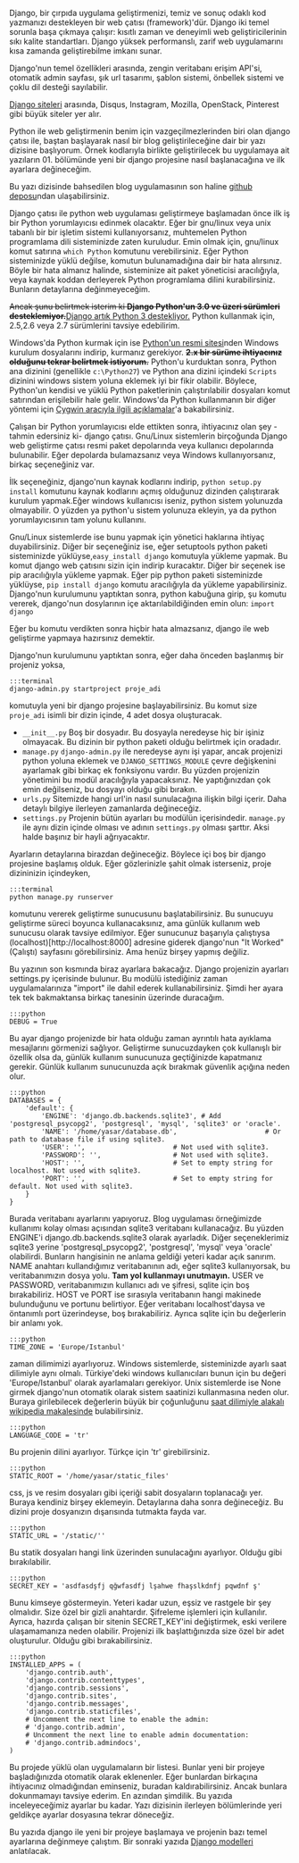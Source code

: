 <!--
.. date: 2011/08/05 23:14:00
.. description: Django ile basit bir blog uygulaması nasıl hazırlanır? Django ile blog geliştirme yazı serisinin ilk yazısında, django kurulumu ve yeni projeye başlama konuları anlatılacak.
.. slug: kurulum-ve-ilk-ayarlar
.. title: Django ile Blog Geliştirme - Kurulum ve İlk ayarlar
-->


Django, bir çırpıda uygulama geliştirmenizi, temiz ve sonuç odaklı kod yazmanızı destekleyen bir
web çatısı (framework)'dür. Django iki temel sorunla başa çıkmaya çalışır: kısıtlı zaman ve deneyimli
web geliştiricilerinin sıkı kalite standartları. Django yüksek performanslı, zarif web uygulamarını
kısa zamanda geliştirebilme imkanı sunar. 

Django'nun temel özellikleri arasında, zengin veritabanı erişim API'si, otomatik admin sayfası, şık url
tasarımı, şablon sistemi, önbellek sistemi ve çoklu dil desteği sayılabilir.

[Django siteleri](http://www.djangosites.org/) arasında, Disqus, Instagram, Mozilla, OpenStack, Pinterest
gibi büyük siteler yer alır. <!-- TEASER_END -->

Python ile web geliştirmenin benim için vazgeçilmezlerinden biri olan
django çatısı ile, baştan başlayarak nasıl bir blog geliştirileceğine
dair bir yazı dizisine başlıyorum. Örnek kodlarıyla birlikte geliştirilecek
bu uygulamaya ait yazıların 01. bölümünde yeni bir django projesine nasıl
başlanacağına ve ilk ayarlara değineceğim. <!-- TEASER_END -->

Bu yazı dizisinde bahsedilen blog uygulamasının son haline [github
deposu](https://github.com/yasar11732/django-blog)ndan ulaşabilirsiniz.

Django çatısı ile python web uygulaması geliştirmeye başlamadan önce ilk
iş bir Python yorumlayıcısı edinmek olacaktır. Eğer bir gnu/linux veya
unix tabanlı bir bir işletim sistemi kullanıyorsanız, muhtemelen Python
programlama dili sisteminizde zaten kuruludur. Emin olmak için,
gnu/linux komut satırına `which Python` komutunu
verebilirsiniz. Eğer Python sisteminizde yüklü değilse, komutun
bulunamadığına dair bir hata alırsınız. Böyle bir hata almanız halinde,
sisteminize ait paket yöneticisi aracılığıyla, veya kaynak koddan
derleyerek Python programlama dilini kurabilirsiniz. Bunların
detaylarına değinmeyeceğim.

<del>Ancak şunu belirtmek isterim ki **Django Python'un 3.0 ve üzeri
sürümleri desteklemiyor.**</del><ins cite="https://docs.djangoproject.com/en/dev/releases/1.5/">Django artık Python 3 destekliyor.</ins> Python kullanmak için, 2.5,2.6 veya 2.7
sürümlerini tavsiye edebilirim.

Windows'da Python kurmak için ise [Python'un resmi sitesi](http://Python.org/)nden Windows
kurulum dosyalarını indirip, kurmanız gerekiyor. <del>**2.x bir sürüme
ihtiyacınız olduğunu tekrar belirtmek istiyorum.**</del> Python'u kurduktan
sonra, Python ana dizinini (genellikle `c:\Python27`) ve Python ana
dizini içindeki `Scripts` dizinini windows sistem yoluna eklemek iyi bir
fikir olabilir. Böylece, Python'un kendisi ve yüklü Python paketlerinin
çalıştırılabilir dosyaları komut satırından erişilebilir hale gelir.
Windows'da Python kullanmanın bir diğer yöntemi için [Cygwin aracıyla
ilgili açıklamalar](/yazilim-dunyasi/windowsda-gnu-linux-tadi-cygwin.html)'a bakabilirsiniz.

Çalışan bir Python yorumlayıcısı elde ettikten sonra, ihtiyacınız olan
şey -tahmin edersiniz ki- django çatısı. Gnu/Linux sistemlerin
birçoğunda Django web geliştirme çatısı resmi paket depolarında veya
kullanıcı depolarında bulunabilir. Eğer depolarda bulamazsanız veya
Windows kullanıyorsanız, birkaç seçeneğiniz var.

İlk seçeneğiniz, django'nun kaynak kodlarını indirip,
`python setup.py install` komutunu kaynak kodlarını açmış
olduğunuz dizinden çalıştırarak kurulum yapmak.Eğer windows kullanıcısı
iseniz, python sistem yolunuzda olmayabilir. O yüzden ya python'u sistem
yolunuza ekleyin, ya da python yorumlayıcısının tam yolunu kullanını.

Gnu/Linux sistemlerde ise bunu yapmak için yönetici haklarına ihtiyaç
duyabilirsiniz. Diğer bir seçeneğiniz ise, eğer setuptools python paketi
sisteminizde yüklüyse,`easy_install django` komutuyla
yükleme yapmak. Bu komut django web çatısını sizin için indirip
kuracaktır. Diğer bir seçenek ise pip aracılığıyla yükleme yapmak. Eğer
pip python paketi sisteminizde yüklüyse, `pip install django` komutu aracılığıyla
da yükleme yapabilirsiniz. Django'nun kurulumunu yaptıktan sonra, python kabuğuna
girip, şu komutu vererek, django'nun dosylarının içe aktarılabildiğinden emin olun: `import django`

Eğer bu komutu verdikten sonra hiçbir hata almazsanız, django ile web
geliştirme yapmaya hazırsınız demektir.

Django'nun kurulumunu yaptıktan sonra, eğer daha önceden başlanmış bir
projeniz yoksa,

	:::terminal
	django-admin.py startproject proje_adi

komutuyla yeni bir django projesine başlayabilirsiniz. Bu komut size
`proje_adi` isimli bir dizin içinde, 4 adet dosya oluşturacak.

 - `__init__.py` Boş bir dosyadır. Bu dosyayla neredeyse hiç bir işiniz olmayacak. Bu
   dizinin bir python paketi olduğu belirtmek için oradadır.
 - `manage.py` `django-admin.py` ile neredeyse aynı işi yapar, ancak projenizi
   python yoluna eklemek ve `DJANGO_SETTINGS_MODULE` çevre değişkenini ayarlamak
   gibi birkaç ek fonksiyonu vardır. Bu yüzden projenizin yönetimini bu modül
   aracılığıyla yapacaksınız. Ne yaptığınızdan çok emin değilseniz, bu dosyayı olduğu
   gibi bırakın.
 - `urls.py` Sitemizde hangi url'in nasıl sunulacağına ilişkin bilgi içerir. Daha detaylı
   bilgiye ilerleyen zamanlarda değineceğiz.
 - `settings.py` Projenin bütün ayarları bu modülün içerisindedir. `manage.py` ile aynı
   dizin içinde olması ve adının `settings.py` olması şarttır. Aksi halde başınız bir
   hayli ağrıyacaktır.
   
Ayarların detaylarına birazdan değineceğiz. Böylece içi boş
bir django projesine başlamış olduk. Eğer gözlerinizle şahit olmak
isterseniz, proje dizininizin içindeyken,

	:::terminal
	python manage.py runserver

komutunu vererek geliştirme sunucusunu başlatabilirsiniz. Bu sunucuyu
geliştirme süreci boyunca kullanacaksınız, ama günlük kullanım web
sunucusu olarak tavsiye edilmiyor. Eğer sunucunuz başarıyla çalıştıysa
(localhost)[http://localhost:8000] adresine giderek django'nun "It Worked" (Çalıştı) sayfasını
görebilirsiniz. Ama henüz birşey yapmış değiliz.

Bu yazının son kısmında biraz ayarlara bakacağız. Django projenizin
ayarları settings.py içerisinde bulunur. Bu modülü istediğiniz zaman
uygulamalarınıza "import" ile dahil ederek kullanabilirsiniz. Şimdi her
ayara tek tek bakmaktansa birkaç tanesinin üzerinde duracağım.

	:::python
	DEBUG = True

Bu ayar django projenizde bir hata olduğu zaman ayrıntılı hata ayıklama
mesajlarını görmenizi sağlıyor. Geliştirme sunucuzdayken çok kullanışlı
bir özellik olsa da, günlük kullanım sunucunuza geçtiğinizde kapatmanız
gerekir. Günlük kullanım sunucunuzda açık bırakmak güvenlik açığına
neden olur.

	:::python
	DATABASES = {
		'default': {
			'ENGINE': 'django.db.backends.sqlite3', # Add 'postgresql_psycopg2', 'postgresql', 'mysql', 'sqlite3' or 'oracle'.
			'NAME': '/home/yasar/database.db',                      # Or path to database file if using sqlite3.
			'USER': '',                      # Not used with sqlite3.
			'PASSWORD': '',                  # Not used with sqlite3.
			'HOST': '',                      # Set to empty string for localhost. Not used with sqlite3.
			'PORT': '',                      # Set to empty string for default. Not used with sqlite3.
		}
	}

Burada veritabanı ayarlarını yapıyoruz. Blog uygulaması örneğimizde
kullanımı kolay olması açısından sqlite3 veritabanı kullanacağız. Bu
yüzden ENGINE'i django.db.backends.sqlite3 olarak ayarladık. Diğer
seçeneklerimiz sqlite3 yerine 'postgresql\_psycopg2', 'postgresql',
'mysql' veya 'oracle' olabilirdi. Bunların hangisinin ne anlama geldiği
yeteri kadar açık sanırım. NAME anahtarı kullandığımız veritabanının
adı, eğer sqlite3 kullanıyorsak, bu veritabanımızın dosya yolu. **Tam
yol kullanmayı unutmayın.** USER ve PASSWORD, veritabanımızın kullanıcı
adı ve şifresi, sqlite için boş bırakabiliriz. HOST ve PORT ise
sırasıyla veritabanın hangi makinede bulunduğunu ve portunu belirtiyor.
Eğer veritabanı localhost'daysa ve öntanımlı port üzerindeyse, boş
bırakabiliriz. Ayrıca sqlite için bu değerlerin bir anlamı yok.

	:::python
	TIME_ZONE = 'Europe/Istanbul'

zaman dilimimizi ayarlıyoruz. Windows sistemlerde, sisteminizde ayarlı
saat dilimiyle aynı olmalı. Türkiye'deki windows kullanıcıları bunun
için bu değeri 'Europe/Istanbul' olarak ayarlamaları gerekiyor. Unix
sistemlerde ise None girmek django'nun otomatik olarak sistem saatinizi
kullanmasına neden olur. Buraya girilebilecek değerlerin büyük bir
çoğunluğunu [saat dilimiyle alakalı wikipedia makalesinde](http://en.wikipedia.org/wiki/List_of_tz_zones_by_name) bulabilirsiniz.

	:::python
	LANGUAGE_CODE = 'tr'

Bu projenin dilini ayarlıyor. Türkçe için 'tr' girebilirsiniz.

	:::python
	STATIC_ROOT = '/home/yasar/static_files'

css, js ve resim dosyaları gibi içeriği sabit dosyaların toplanacağı
yer. Buraya kendiniz birşey eklemeyin. Detaylarına daha sonra
değineceğiz. Bu dizini proje dosyanızın dışarısında tutmakta fayda var.

	:::python
	STATIC_URL = '/static/''

Bu statik dosyaları hangi link üzerinden sunulacağını ayarlıyor. Olduğu
gibi bırakılabilir.

	:::python
	SECRET_KEY = 'asdfasdşfj qğwfasdfj lşahwe fhaşslkdnfj pqwdnf ş'

Bunu kimseye göstermeyin. Yeteri kadar uzun, eşsiz ve rastgele bir şey
olmalıdır. Size özel bir gizli anahtardır. Şifreleme işlemleri için
kullanılır. Ayrıca, hazırda çalışan bir sitenin SECRET\_KEY'ini
değiştirmek, eski verilere ulaşamamanıza neden olabilir. Projenizi ilk
başlattığınızda size özel bir adet oluşturulur. Olduğu gibi
bırakabilirsiniz.

	:::python
	INSTALLED_APPS = (
		'django.contrib.auth',
		'django.contrib.contenttypes',
		'django.contrib.sessions',
		'django.contrib.sites',
		'django.contrib.messages',
		'django.contrib.staticfiles',
		# Uncomment the next line to enable the admin:
		# 'django.contrib.admin',
		# Uncomment the next line to enable admin documentation:
		# 'django.contrib.admindocs',
	)

Bu projede yüklü olan uygulamaların bir listesi. Bunlar yeni bir projeye
başladığınızda otomatik olarak eklenenler. Eğer bunlardan birkaçına
ihtiyacınız olmadığından eminseniz, buradan kaldırabilirsiniz. Ancak
bunlara dokunmamayı tavsiye ederim. En azından şimdilik. Bu yazıda
inceleyeceğimiz ayarlar bu kadar. Yazı dizisinin ilerleyen bölümlerinde
yeri geldikçe ayarlar dosyasına tekrar döneceğiz.

Bu yazıda django ile yeni bir projeye başlamaya ve projenin bazı temel
ayarlarına değinmeye çalıştım. Bir sonraki yazıda [Django modelleri](uygulama-modeller.html) anlatılacak.